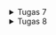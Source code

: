 <details>

<summary>Tugas 7</summary>
1. Apa perbedaan utama antara stateless dan stateful widget dalam konteks pengembangan aplikasi Flutter?
Stateless widget adalah widget yang tidak berubah dan tidak memiliki state. Stateless widget dirender sekali dan tidak diperbarui kecuali ada perubahan data eksternal. Contohnya termasuk Text, Icon, dan RaisedButton.

Stateful widget adalah widget yang dapat berubah dan memiliki state yang. Stateful widget dapat memperbarui properti atau state mereka selama masa hidup widget, menggambarnya ulang beberapa kali, dan merespons interaksi pengguna atau data eksternal. Contoh stateful widget meliputi Checkbox, Radio Button, Slider, InkWell, Form, dan TextField.

Dalam penggunaan nya stateless widget lebih sederhana, mudah digunakan, dan mudah dipelihara, tetapi memiliki keterbatasan dalam fungsionalitas dan interaktivitas. Sedangkan stateful widget lebih kompleks, memerlukan lebih banyak kode, namun memberikan fleksibilitas dan kontrol yang lebih besar terhadap perilaku dan penampilan widget.

2. Sebutkan seluruh widget yang kamu gunakan untuk menyelesaikan tugas ini dan jelaskan fungsinya masing-masing.
    - MyApp: Widget ini berisi kelas yang mewarisi StatelessWidget dan berfungsi sebagai titik masuk aplikasi yang memuat MyHomePage.
    - MyHomePage: Widget ini berisi kelas yang mewarisi StatelessWidget dan merupakan halaman utama aplikasi. Ini berisi Scaffold yang memuat AppBar, SingleChildScrollView, dan daftar item toko.
    - Scaffold: Widget ini menyediakan kerangka dasar untuk halaman dengan AppBar dan body.
    - AppBar: Widget ini menampilkan AppBar di bagian atas halaman dengan judul "Mumu Shop" yang menggunakan Text untuk menampilkan teks.
    - SingleChildScrollView: Widget ini merupakan widget pembungkus yang memungkinkan kontennya untuk bisa discroll jika lebih besar dari layar.
    - Padding:  Widget ini digunakan untuk memberikan padding ke kontennya.
    - Column:  Widget ini digunakan untuk menampilkan komponen secara vertikal dalam daftar.
    - GridView.count:  Widget ini digunakan untuk menampilkan daftar item toko dalam grid dengan jumlah kolom yang telah ditentukan.
    - ShopItem: Widget ini berisi kelas yang mendefinisikan item toko dengan nama dan ikonnya.
    - ShopCard: Widget ini berisi kelas yang mewarisi StatelessWidget dan digunakan untuk menampilkan setiap item toko. Ini berisi Material, InkWell, Container, Icon, dan Text untuk menampilkan kontennya.
    - Color, TextAlign, TextStyle: Widget ini digunakan untuk mengatur warna, penataan teks, dan gaya teks yang diterapkan pada teks dalam aplikasi.
    - SnackBar: Widget ini digunakan untuk menampilkan pesan pemberitahuan ketika item toko diklik.

3. Jelaskan bagaimana cara kamu mengimplementasikan checklist di atas secara step-by-step (bukan hanya sekadar mengikuti tutorial)
    1. pertama saya mmbuat app bernama mumuashop dengan menjalankan 
    ``` flutter create mumushop```
    2. selanjutnya saya membuat file bernama menu.dart dan menambahkan kode berikut
    ```dart
    import 'package:flutter/material.dart';

    void main() {
    runApp(MyApp());
    }

    class MyApp extends StatelessWidget {
    @override
    Widget build(BuildContext context) {
        return MaterialApp(
        home: MyHomePage(),
        );
    }
    }

    class MyHomePage extends StatelessWidget {
    MyHomePage({Key? key}) : super(key: key);

    final List<ShopItem> items = [
        ShopItem("Lihat Item", Icons.checklist),
        ShopItem("Tambah Item", Icons.add_shopping_cart),
        ShopItem("Logout", Icons.logout),
    ];

    @override
    Widget build(BuildContext context) {
        return Scaffold(
        appBar: AppBar(
            title: Text(
            'Mumu Shop',
            style: TextStyle(
                fontSize: 30,
                fontWeight: FontWeight.bold,
            ),
            textAlign: TextAlign.center, // Pusatkan teks
            ),
        ),
        body: SingleChildScrollView(
            child: Padding(
            padding: const EdgeInsets.all(10.0),
            child: Column(
                children: <Widget>[
                Padding(
                    padding: EdgeInsets.only(top: 10.0, bottom: 10.0),
                    child: Text(
                    'Welcome!',
                    textAlign: TextAlign.center, // Pusatkan teks
                    style: TextStyle(
                        fontSize: 20, // Ukuran font yang diperkecil
                    ),
                    ),
                ),
                GridView.count(
                    primary: true,
                    padding: const EdgeInsets.all(20),
                    crossAxisSpacing: 10,
                    mainAxisSpacing: 10,
                    crossAxisCount: 3,
                    shrinkWrap: true,
                    children: items.map((ShopItem item) {
                    return ShopCard(item);
                    }).toList(),
                ),
                ],
            ),
            ),
        ),
        );
    }
    }

    class ShopItem {
    final String name;
    final IconData icon;

    ShopItem(this.name, this.icon);
    }

    class ShopCard extends StatelessWidget {
    final ShopItem item;

    const ShopCard(this.item, {Key? key}) : super(key: key);

    @override
    Widget build(BuildContext context) {
        Color backgroundColor;

        if (item.name == "Lihat Item") {
        backgroundColor = Color.fromARGB(255, 74, 124, 119);
        } else if (item.name == "Tambah Item") {
        backgroundColor = const Color.fromARGB(255, 44, 108, 161);
        } else if (item.name == "Logout") {
        backgroundColor = const Color.fromARGB(255, 112, 112, 112);
        } else {
        backgroundColor = Colors.white; // Warna latar belakang default
        }

        return Material(
        color: backgroundColor,
        child: InkWell(
            onTap: () {
            ScaffoldMessenger.of(context)
                ..hideCurrentSnackBar()
                ..showSnackBar(SnackBar(
                    content: Text("Kamu telah menekan tombol ${item.name}!")));
            },
            child: Container(
            padding: const EdgeInsets.all(8),
            child: Center(
                child: Column(
                mainAxisAlignment: MainAxisAlignment.center,
                children: [
                    Icon(
                    item.icon,
                    color: Colors.white,
                    size: 30.0,
                    ),
                    const Padding(padding: EdgeInsets.all(3)),
                    Text(
                    item.name,
                    textAlign: TextAlign.center,
                    style: const TextStyle(color: Colors.white),
                    ),
                ],
                ),
            ),
            ),
        ),
        );
    }
    }
    ```


4. selanjutnya saya import dari mumu_shop
``` dart
import 'package:mumu_shop/menu.dart';
```

5.  Untuk pengerjaan bonus saya menambahkan warna yang berbeda button dengan menambahkan kode berikut
```dart
 Widget build(BuildContext context) {
        Color backgroundColor;

        if (item.name == "Lihat Item") {
        backgroundColor = Color.fromARGB(255, 74, 124, 119);
        } else if (item.name == "Tambah Item") {
        backgroundColor = const Color.fromARGB(255, 44, 108, 161);
        } else if (item.name == "Logout") {
        backgroundColor = const Color.fromARGB(255, 112, 112, 112);
        } else {
        backgroundColor = Colors.white; // Warna latar belakang default
        }
```
</details>

<details>

<summary>Tugas 8</summary>
 1. Jelaskan perbedaan antara Navigator.push() dan Navigator.pushReplacement(), disertai dengan contoh mengenai penggunaan kedua metode tersebut yang tepat!

Dalam pengembangan aplikasi Flutter, `Navigator.push()` dan `Navigator.pushReplacement()` adalah dua metode yang digunakan untuk mengelola navigasi antar halaman (route) dengan perbedaan utama dalam pengelolaan stack route. Ketika menggunakan `Navigator.push()`, suatu route baru ditambahkan ke dalam stack, sehingga route tersebut muncul di atas route yang sudah ada. Ini memungkinkan pengguna untuk kembali ke halaman sebelumnya dengan menekan tombol "Back" pada perangkat mereka. Sebaliknya, `Navigator.pushReplacement()` menggantikan route yang sedang ditampilkan dengan suatu route baru, tanpa memengaruhi kondisi elemen stack di bawahnya. Dengan kata lain, route yang digantikan dihapus dari stack. Metode ini berguna ketika Anda ingin mengganti halaman tanpa meninggalkan jejak halaman sebelumnya, dan jika pengguna menekan tombol "Back", mereka tidak akan kembali ke halaman yang digantikan. Pemahaman tentang perbedaan ini membantu pengembang mengontrol perilaku navigasi dan menyusun pengalaman pengguna yang lebih baik dalam aplikasi Flutter.
contoh penggunaan Navigator.push():
```dart
    if (item.name == "Tambah Produk") {
        Navigator.push(context,
            MaterialPageRoute(builder: (context) => const ShopFormPage()));
    }
```

contoh penggunan `Navigator.pushReplacement()`:
```dart
onTap: () {
        Navigator.pushReplacement(
        context,
        MaterialPageRoute(
            builder: (context) => MyHomePage(),
        ));
    },
```

 2. Jelaskan masing-masing layout widget pada Flutter dan konteks penggunaannya masing-masing!
 - AppBar: AppBar adalah layout widget yang menyediakan bilah atas (bar) untuk menampilkan judul atau elemen-elemen lainnya dalam menampilkan judul "Form Tambah Produk" di tengah bilah atas aplikasi.
 - Drawer: Drawer adalah layout widget yang menyediakan navigasi sisi yang dapat digeser (drawer) yang diintegrasikan ke dalam aplikasi sebagai navigasi sisi.
 - Form: Form adalah layout widget yang digunakan untuk membuat formulir dengan validasi untuk membungkus seluruh bagian formulir, memanfaatkan formKey untuk validasi.
 - SingleChildScrollView: SingleChildScrollView adalah layout widget yang memungkinkan kontennya dapat digulir (scrollable) untuk memastikan tata letak halaman tetap dapat digulir jika kontennya melebihi ruang yang tersedia.
 - Column: Column adalah layout widget yang menyusun anak-anaknya dalam satu kolom untuk menyusun elemen-elemen formulir secara vertikal.
 - Padding: Padding adalah layout widget yang menambahkan ruang putih di sekeliling widget anaknya untuk memberikan ruang putih di sekitar TextFormField.
 - TextFormField: TextFormField adalah widget formulir yang mengumpulkan input teks dari pengguna untuk mengumpulkan nama produk, harga, dan deskripsi dari pengguna dengan memberikan validasi.
 - Align: Align adalah layout widget yang mengatur posisi anaknya sesuai dengan parameter alignment yang diberikan untuk menempatkan tombol "Save" di bagian bawah tengah halaman.
 - ElevatedButton: ElevatedButton adalah layout widget yang menampilkan tombol yang diangkat untuk digunakan sebagai tombol "Save" dengan warna latar belakang tertentu ketika ditekan.
 - AlertDialog: AlertDialog adalah layout widget yang menampilkan dialog dengan judul dan konten tertentu untuk menampilkan informasi produk yang berhasil tersimpan setelah pengguna menekan tombol "Save".

 3. Sebutkan apa saja elemen input pada form yang kamu pakai pada tugas kali ini dan jelaskan mengapa kamu menggunakan elemen input tersebut!
 - ```TextFormField ```
 Dalam tugas ini penggunaan TextFormField digunakan untuk input pada form untuk mengisi nama produk, harga, dan deskripsi. Dengan validator agar field tersebut tidak boleh kosong dan sesuai dengan model nya seperti harga harus berupa angka.
 - ```ElevatedButton ```
 Dalam tugas ini penggunaan berfungsi sebagai tombol "Simpan." Saat tombol diklik, aplikasi akan melakukan pemeriksaan terhadap kelengkapan dan validitas semua kolom input menggunakan _formKey.currentState!.validate(). Jika berhasil maka akan memberikan informasi bahwa data produk telah berhasil disimpan.

 4. Bagaimana penerapan clean architecture pada aplikasi Flutter?
 Clean Architecture adalah pendekatan pengembangan perangkat lunak untuk menciptakan aplikasi bersih, modular, dan mudah diuji. Keuntungan penggunaan Clean Architecture melibatkan pemisahan tanggung jawab, meningkatkan keterbacaan, memudahkan pemeliharaan kode, dan kemampuan untuk mengelola kompleksitas aplikasi dengan efisien. Struktur yang terorganisir dengan baik memfasilitasi pengembangan dan pemeliharaan kode.

 **Pembagian Lapisan Utama:**
 - Lapisan Presentasi (UI): berfungsi menangani interaksi pengguna dan menampilkan antarmuka pengguna, berisi komponen seperti widget, layar, dan tampilan, serta menggunakan pola manajemen state seperti BLoC, Provider, atau Redux.
 - Lapisan Domain (Bisnis): Lapisan ini berfungsi untuk menyimpan aturan bisnis inti aplikasi yang berisi entitas sebagai model data bisnis serta kasus Penggunaan (Use Case) menggambarkan aksi pengguna.
 - Lapisan Data: Lapisan ini berfungsi untuk mengimplementasi repositori sesuai kontrak dari lapisan domain, sumber data berkomunikasi dengan sumber data eksternal seperti API atau database. Model data merepresentasikan struktur data yang digunakan oleh sumber data.

 5. Jelaskan bagaimana cara kamu mengimplementasikan checklist di atas secara step-by-step! (bukan hanya sekadar mengikuti tutorial)
    1. **Drawer Menu**
    pertama saya membuat folder bernama `widgets` dan membuat file bernama `left_drawer.dart` yang berisi navigasi ke halaman-halaman lain pada aplikasi. Dengan menambahkan kode berikut pada file ` `:
    ```dart
    import 'package:flutter/material.dart';
    import 'package:mumu_shop/screens/menu.dart';
    import 'package:mumu_shop/screens/shoplist_form.dart';

    class LeftDrawer extends StatelessWidget {
    const LeftDrawer({super.key});

    @override
    Widget build(BuildContext context) {
        return Drawer(
        child: ListView(
            children: [
            const DrawerHeader(
                // TODO: Bagian drawer header
                decoration: BoxDecoration(
                color: Color.fromARGB(255, 88, 116, 123),
                ),
                child: Column(
                children: [
                    Text(
                    'mumu_shop',
                    textAlign: TextAlign.center,
                    style: TextStyle(
                        fontSize: 30, //
                        fontWeight: FontWeight.bold,
                        color: Colors.white,
                    ),
                    ),
                    Padding(padding: EdgeInsets.all(10)),
                    Text("Catat seluruh keperluan belanjamu di sini!",
                        // TODO: Tambahkan gaya teks dengan center alignment, font ukuran 15, warna putih, dan weight biasa
                        textAlign: TextAlign.center,
                        style: TextStyle(
                        fontSize: 15,
                        color: Colors.white,
                        fontWeight: FontWeight.normal,
                        ),
                        ),
                ],
                ),
            ),
            
            // TODO: Bagian routing
            ListTile(
                leading: const Icon(Icons.home_outlined),
                title: const Text('Halaman Utama'),
                // Bagian redirection ke MyHomePage
                onTap: () {
                Navigator.pushReplacement(
                    context,
                    MaterialPageRoute(
                        builder: (context) => MyHomePage(),
                    ));
                },
            ),
            ListTile(
                leading: const Icon(Icons.add_shopping_cart),
                title: const Text('Tambah Produk'),
                // Bagian redirection ke ShopFormPage
                onTap: () {
                /*
                TODO: Buatlah routing ke ShopFormPage di sini,
                setelah halaman ShopFormPage sudah dibuat.
                */
                Navigator.pushReplacement(
                    context,
                    MaterialPageRoute(
                        builder: (context) => ShopFormPage(),
                    ));
                },
            ),
            
            ],
        ),
        );
    }
    }
    ```
    2. **Elemen Input dan Form**
    menambahkan input field yang ada pada flutter dengan kode `flutter create --sample=widgets.Form.1 form_sample`

    3. **Pembuatan Form dan Data**
    dan dalam pembuatan form dan data saya membuat file bernama `shoplist_form.dart.`di dalam folder baru bernama `screens` dengan menambahkan kode berikut:
    ```dart
    import 'package:flutter/material.dart';
    import 'package:mumu_shop/widgets/left_drawer.dart';

    class ShopFormPage extends StatefulWidget {
    const ShopFormPage({super.key});

    @override
    State<ShopFormPage> createState() => _ShopFormPageState();
    }

    class _ShopFormPageState extends State<ShopFormPage> {
    final _formKey = GlobalKey<FormState>();
    String _name = "";
    int _price = 0;
    String _description = "";

    @override
    Widget build(BuildContext context) {
        return Scaffold(
        appBar: AppBar(
            title: const Center(
            child: Text(
                'Form Tambah Produk',
            ),
            ),
            backgroundColor: Color.fromARGB(255, 88, 116, 123),
            foregroundColor: Colors.white,
        ),
        // OK TODO: Tambahkan drawer yang sudah dibuat di sini
        drawer: const LeftDrawer(),
        body: Form(
            key: _formKey,
            child: SingleChildScrollView(
            child: Column(
                crossAxisAlignment: CrossAxisAlignment.start,
                children: [
                Padding(
                    padding: const EdgeInsets.all(8.0),
                    child: TextFormField(
                    decoration: InputDecoration(
                        hintText: "Nama Produk",
                        labelText: "Nama Produk",
                        border: OutlineInputBorder(
                        borderRadius: BorderRadius.circular(5.0),
                        ),
                    ),
                    onChanged: (String? value) {
                        setState(() {
                        _name = value!;
                        });
                    },
                    validator: (String? value) {
                        if (value == null || value.isEmpty) {
                        return "Nama tidak boleh kosong!";
                        }
                        return null;
                    },
                    ),
                ),
                Padding(
                    padding: const EdgeInsets.all(8.0),
                    child: TextFormField(
                    decoration: InputDecoration(
                        hintText: "Harga",
                        labelText: "Harga",
                        border: OutlineInputBorder(
                        borderRadius: BorderRadius.circular(5.0),
                        ),
                    ),
                    // OK TODO: Tambahkan variabel yang sesuai
                    onChanged: (String? value) {
                        setState(() {
                        _price = int.parse(value!);
                        });
                    },
                    validator: (String? value) {
                        if (value == null || value.isEmpty) {
                        return "Harga tidak boleh kosong!";
                        }
                        if (int.tryParse(value) == null) {
                        return "Harga harus berupa angka!";
                        }
                        return null;
                    },
                    ),
                ),
                Padding(
                    padding: const EdgeInsets.all(8.0),
                    child: TextFormField(
                    decoration: InputDecoration(
                        hintText: "Deskripsi",
                        labelText: "Deskripsi",
                        border: OutlineInputBorder(
                        borderRadius: BorderRadius.circular(5.0),
                        ),
                    ),
                    onChanged: (String? value) {
                        setState(() {
                        // OK TODO: Tambahkan variabel yang sesuai
                        _description = value!;
                        });
                    },
                    validator: (String? value) {
                        if (value == null || value.isEmpty) {
                        return "Deskripsi tidak boleh kosong!";
                        }
                        return null;
                    },
                    ),
                ),
                Align(
                    alignment: Alignment.bottomCenter,
                    child: Padding(
                    padding: const EdgeInsets.all(8.0),
                    child: ElevatedButton(
                        style: ButtonStyle(
                        backgroundColor:
                            MaterialStateProperty.all(Color.fromARGB(255, 88, 116, 123)),
                        ),
                        onPressed: () {
                        if (_formKey.currentState!.validate()) {
                            showDialog(
                            context: context,
                            builder: (context) {
                                return AlertDialog(
                                title: const Text('Produk berhasil tersimpan'),
                                content: SingleChildScrollView(
                                    child: Column(
                                    crossAxisAlignment:
                                        CrossAxisAlignment.start,
                                    children: [
                                        Text('Nama: $_name'),
                                        // OK TODO: Munculkan value-value lainnya
                                        Text('Harga: $_price'),
                                        Text('Deskripsi: $_description'),
                                    ],
                                    ),
                                ),
                                actions: [
                                    TextButton(
                                    child: const Text('OK'),
                                    onPressed: () {
                                        Navigator.pop(context);
                                    },
                                    ),
                                ],
                                );
                            },
                            );
                            _formKey.currentState!.reset();
                        }

                        },
                        child: const Text(
                        "Save",
                        style: TextStyle(color: Colors.white),
                        ),
                    ),
                    ),
                ),
                ]
            ),  
            ),
        ),
        );
    }
    }
    ```
    4. **Memunculkan data**
    menambahkan kode berikut kedalam file `shoplist_form.dart`:
    ```dart
     child: ElevatedButton(
        style: ButtonStyle(
            backgroundColor:
                MaterialStateProperty.all(Color.fromARGB(255, 88, 116, 123)),
        ),
        onPressed: () {
            if (_formKey.currentState!.validate()) {
            showDialog(
                context: context,
                builder: (context) {
                return AlertDialog(
                    title: const Text('Produk berhasil tersimpan'),
                    content: SingleChildScrollView(
                    child: Column(
                        crossAxisAlignment:
                            CrossAxisAlignment.start,
                        children: [
                        Text('Nama: $_name'),
                        // OK TODO: Munculkan value-value lainnya
                        Text('Harga: $_price'),
                        Text('Deskripsi: $_description'),
                        ],
                    ),
                    ),
                    actions: [
                    TextButton(
                        child: const Text('OK'),
                        onPressed: () {
                        Navigator.pop(context);
                        },
                    ),
                    ],
                );
                },
            );
            _formKey.currentState!.reset();
            }

        },
        child: const Text(
            "Save",
            style: TextStyle(color: Colors.white),
        ),
        ),
    ),
    ```
    4. **Navigasi Pada Tombol**
    untuk melakukan navigasi ke route lain saya menmbahkan kode berikut pada file `shop_card.dart`:
    ```dart
    import 'package:flutter/material.dart';
    import 'package:mumu_shop/screens/shoplist_form.dart';

    class ShopItem {
    final String name;
    final IconData icon;
    final Color color;

    ShopItem(this.name, this.icon, this.color);
    }

    class ShopCard extends StatelessWidget {
    final ShopItem item;

    const ShopCard(this.item, {super.key}); // Constructor

    @override
    Widget build(BuildContext context) {
        return Material(
        color: item.color,
        child: InkWell(
            // Area responsive terhadap sentuhan
            onTap: () {
            // Memunculkan SnackBar ketika diklik
            ScaffoldMessenger.of(context)
                ..hideCurrentSnackBar()
                ..showSnackBar(SnackBar(
                    content: Text("Kamu telah menekan tombol ${item.name}!")));

            // Navigate ke route yang sesuai (tergantung jenis tombol)
            if (item.name == "Tambah Produk") {
                // TODO: Gunakan Navigator.push untuk melakukan navigasi ke MaterialPageRoute yang mencakup ShopFormPage.
                Navigator.push(
                context,
                MaterialPageRoute(builder: (context) => ShopFormPage()),
                );
            }
            },
            child: Container(
            // Container untuk menyimpan Icon dan Text
            padding: const EdgeInsets.all(8),
            child: Center(
                child: Column(
                mainAxisAlignment: MainAxisAlignment.center,
                children: [
                    Icon(
                    item.icon,
                    color: Colors.white,
                    size: 30.0,
                    ),
                    const Padding(padding: EdgeInsets.all(3)),
                    Text(
                    item.name,
                    textAlign: TextAlign.center,
                    style: const TextStyle(color: Colors.white),
                    ),
                ],
                ),
            ),
            ),
        ),
        );
    }
    }
    ```
</details>